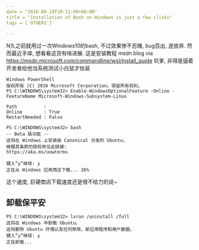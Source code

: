 ```yaml
---
date = "2016-08-19T10:11:00+08:00"
title = "Installation of Bash on Windows is just a few clicks"
tags = ['OTHERS']

---
```


N久之前就用过一次Windows10的bash, 不过效果惨不忍睹, bug百出, 遂放弃. 然而最近手痒, 想看看这货有啥进展.
这是安装教程
msdn blog via <https://msdn.microsoft.com/commandline/wsl/install_guide>
坑爹, 非得是逼着开发者给他当系统测试小白鼠才给装
```
Windows PowerShell
版权所有 (C) 2016 Microsoft Corporation。保留所有权利。
PS C:\WINDOWS\system32> Enable-WindowsOptionalFeature -Online -FeatureName Microsoft-Windows-Subsystem-Linux

Path          :
Online        : True
RestartNeeded : False

PS C:\WINDOWS\system32> bash
-- Beta 版功能 --
这将在 Windows 上安装由 Canonical 分发的 Ubuntu，
根据其条款的授权参见此链接:
https://aka.ms/uowterms

键入“y”继续: y
正在从 Windows 应用商店下载... 26%
```
这个速度, 巨硬商店下载速度还是很不给力的说~

## 卸载保平安

```
PS C:\WINDOWS\system32> lxrun /uninstall /full
这将在 Windows 中卸载 Ubuntu。
这将删除 Ubuntu 环境以及任何修改、新应用程序和用户数据。
键入“y”继续: y
正在卸载...
```